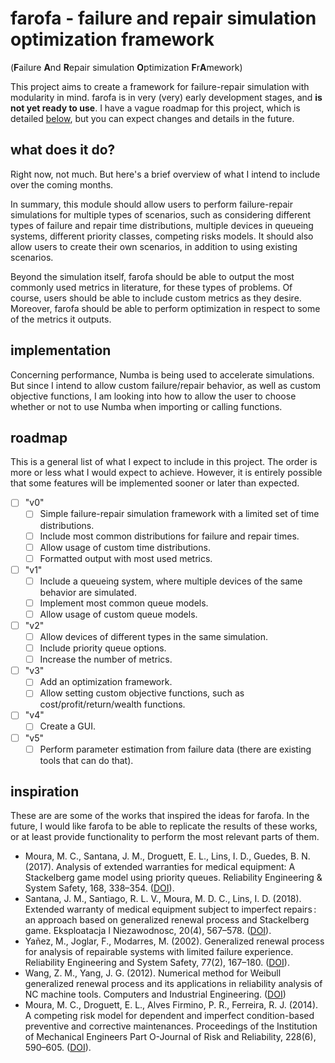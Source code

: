 # farofa - failure and repair simulation optimization framework

(**F**ailure **A**nd **R**epair simulation **O**ptimization **F**r**A**mework)

This project aims to create a framework for failure-repair simulation with modularity in mind. farofa is in very (very) early development stages, and **is not yet ready to use**. I have a vague roadmap for this project, which is detailed [below](#roadmap), but you can expect changes and details in the future.

## what does it do?

Right now, not much. But here's a brief overview of what I intend to include over the coming months.

In summary, this module should allow users to perform failure-repair simulations for multiple types of scenarios, such as considering different types of failure and repair time distributions, multiple devices in queueing systems, different priority classes, competing risks models. It should also allow users to create their own scenarios, in addition to using existing scenarios.

Beyond the simulation itself, farofa should be able to output the most commonly used metrics in literature, for these types of problems. Of course, users should be able to include custom metrics as they desire. Moreover, farofa should be able to perform optimization in respect to some of the metrics it outputs.

## implementation

Concerning performance, Numba is being used to accelerate simulations. But since I intend to allow custom failure/repair behavior, as well as custom objective functions, I am looking into how to allow the user to choose whether or not to use Numba when importing or calling functions.

## roadmap

This is a general list of what I expect to include in this project. The order is more or less what I would expect to achieve. However, it is entirely possible that some features will be implemented sooner or later than expected.

- [ ] "v0"
  - [ ] Simple failure-repair simulation framework with a limited set of time distributions.
  - [ ] Include most common distributions for failure and repair times.
  - [ ] Allow usage of custom time distributions.
  - [ ] Formatted output with most used metrics.
- [ ] "v1"
  - [ ] Include a queueing system, where multiple devices of the same behavior are simulated.
  - [ ] Implement most common queue models.
  - [ ] Allow usage of custom queue models.
- [ ] "v2"
  - [ ] Allow devices of different types in the same simulation.
  - [ ] Include priority queue options.
  - [ ] Increase the number of metrics.
- [ ] "v3"
  - [ ] Add an optimization framework.
  - [ ] Allow setting custom objective functions, such as cost/profit/return/wealth functions.
- [ ] "v4"
  - [ ] Create a GUI.
- [ ] "v5"
  - [ ] Perform parameter estimation from failure data (there are existing tools that can do that).

## inspiration

These are are some of the works that inspired the ideas for farofa. In the future, I would like farofa to be able to replicate the results of these works, or at least provide functionality to perform the most relevant parts of them.

- Moura, M. C., Santana, J. M., Droguett, E. L., Lins, I. D., Guedes, B. N. (2017). Analysis of extended warranties for medical equipment: A Stackelberg game model using priority queues. Reliability Engineering \& System Safety, 168, 338–354. ([DOI](https://doi.org/10.1016/j.ress.2017.05.040)).
- Santana, J. M., Santiago, R. L. V., Moura, M. D. C., Lins, I. D. (2018). Extended warranty of medical equipment subject to imperfect repairs : an approach based on generalized renewal process and Stackelberg game. Eksploatacja I Niezawodnosc, 20(4), 567–578. ([DOI](https://doi.org/10.17531/ein.2018.4.8)).
- Yañez, M., Joglar, F., Modarres, M. (2002). Generalized renewal process for analysis of repairable systems with limited failure experience. Reliability Engineering and System Safety, 77(2), 167–180. ([DOI](https://doi.org/10.1016/S0951-8320(02)00044-3)).
- Wang, Z. M., Yang, J. G. (2012). Numerical method for Weibull generalized renewal process and its applications in reliability analysis of NC machine tools. Computers and Industrial Engineering. ([DOI](https://doi.org/10.1016/j.cie.2012.06.019))
- Moura, M. C., Droguett, E. L., Alves Firmino, P. R., Ferreira, R. J. (2014). A competing risk model for dependent and imperfect condition-based preventive and corrective maintenances. Proceedings of the Institution of Mechanical Engineers Part O-Journal of Risk and Reliability, 228(6), 590–605. ([DOI](https://doi.org/10.1177/1748006X14540878)).
